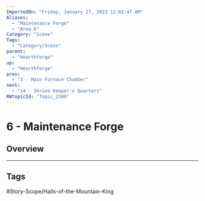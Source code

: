 ```yaml
---
ImportedOn: "Friday, January 27, 2023 12:02:47 AM"
Aliases:
  - "Maintenance Forge"
  - "Area 6"
Category: "Scene"
Tags:
  - "Category/Scene"
parent:
  - "Hearthforge"
up:
  - "Hearthforge"
prev:
  - "3 - Main Furnace Chamber"
next:
  - "14 - Shrine Keeper's Quarters"
RWtopicId: "Topic_2380"
---
```

# 6 - Maintenance Forge
## Overview

---
## Tags
#Story-Scope/Halls-of-the-Mountain-King

